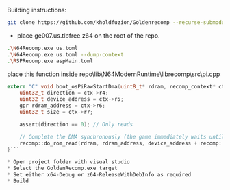 Building instructions:

```bash
git clone https://github.com/kholdfuzion/Goldenrecomp --recurse-submodules
```

* place ge007.us.tlbfree.z64 on the root of the repo.

```bash
.\N64Recomp.exe us.toml
.\N64Recomp.exe us.toml --dump-context
.\RSPRecomp.exe aspMain.toml
```

place this function inside repo\lib\N64ModernRuntime\librecomp\src\pi.cpp

```c
extern "C" void boot_osPiRawStartDma(uint8_t* rdram, recomp_context* ctx) {
    uint32_t direction = ctx->r4;
    uint32_t device_address = ctx->r5;
    gpr rdram_address = ctx->r6;
    uint32_t size = ctx->r7;

    assert(direction == 0); // Only reads

    // Complete the DMA synchronously (the game immediately waits until it's done anyways)
    recomp::do_rom_read(rdram, rdram_address, device_address + recomp::rom_base, size);
}```

* Open project folder with visual studio
* Select the GoldenRecomp.exe target
* Set either x64-Debug or z64-ReleaseWithDebInfo as required
* Build
